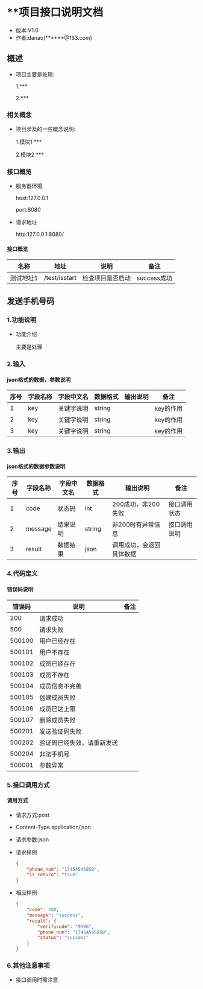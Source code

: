 # **项目接口说明文档
- 版本:V1.0
- 作者:danao(******@163.com)
## 概述

- 项目主要是处理:
    
    1.***

    2.***
### 相关概念

- 项目涉及的一些概念说明:

    1.模块1 ***

    2.模块2 ***

### 接口概览

- 服务器环境

    host:127.0.0.1

    port:8080

- 请求地址

    http:127.0.0.1:8080/

#### 接口概览

|名称|地址|说明|备注|
|-|-|-|-|
测试地址1|/test/isstart|检查项目是否启动|success成功

## 发送手机号码

### 1.功能说明
- 功能介绍

    主要是处理

### 2.输入

#### json格式的数据，参数说明

|序号|字段名称|字段中文名|数据格式|输出说明|备注|
|-|-|-|-|-|-|
1|key|关键字说明|string| | key的作用
2|key|关键字说明|string| | key的作用
3|key|关键字说明|string| | key的作用

### 3.输出
#### json格式的数据参数说明
|序号|字段名称|字段中文名|数据格式|输出说明|备注|
|-|-|-|-|-|-|
1|code|状态码|int| 200成功，非200失败 | 接口调用状态
2|message|结果说明|string| 非200时有异常信息 | 接口调用说明
3|result|数据结果|json|调用成功，会返回具体数据| 

### 4.代码定义
#### 错误码说明
|错误码|说明|备注|
|-|-|-|
|200|请求成功||
|500|请求失败||
|500100|用户已经存在||
|500101|用户不存在||
|500102|成员已经存在||
|500103|成员不存在||
|500104|成员信息不完善||
|500105|创建成员失败||
|500106|成员已达上限||
|500107|删除成员失败||
|500201|发送验证码失败||
|500202|验证码已经失效，请重新发送||
|500204|非法手机号||
|500001|参数异常||
### 5.接口调用方式

#### 调用方式

- 请求方式:post

- Content-Type application/json

- 请求参数:json
- 请求样例

    ```json
    {
        "phone_num": "17454545858",
        "is_return": "true"
    }
    ```
- 相应样例

    ```json
    {
        "code": 200,
        "message": "success",
        "result": {
            "verifycode": "9596",
            "phone_num": "17454545858",
            "status": "success"
        }
    }
    ```

### 6.其他注意事项

- 接口调用时需注意
